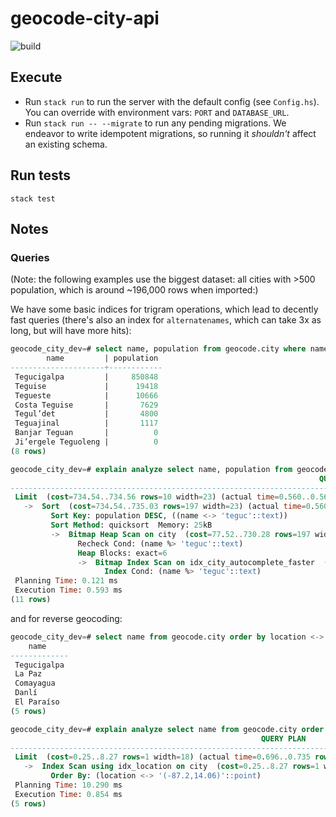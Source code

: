 # geocode-city-api

![build](https://github.com/geocode-city/api/workflows/Haskell%20CI/badge.svg)



## Execute  

* Run `stack run` to run the server with the default config (see `Config.hs`). You can override with environment vars: `PORT` and `DATABASE_URL`.
* Run `stack run -- --migrate` to run any pending migrations. We endeavor to write idempotent migrations, so running it
  _shouldn't_ affect an existing schema. 

## Run tests

`stack test`

## Notes

### Queries

(Note: the following examples use the biggest dataset: all cities with >500 population, which is around ~196,000 rows when imported:)

We have some basic indices for trigram operations, which lead to decently fast queries (there's also an index for `alternatenames`, which can take 3x as long, but will have more hits):

```sql
geocode_city_dev=# select name, population from geocode.city where name %> 'teguc' order by population desc, name <-> 'teguc' limit 10;
        name         | population 
---------------------+------------
 Tegucigalpa         |     850848
 Teguise             |      19418
 Tegueste            |      10666
 Costa Teguise       |       7629
 Tegul’det           |       4800
 Teguajinal          |       1117
 Banjar Teguan       |          0
 Ji’ergele Teguoleng |          0
(8 rows)

geocode_city_dev=# explain analyze select name, population from geocode.city where name %> 'teguc' order by population desc, name <-> 'teguc' limit 10;
                                                                     QUERY PLAN                                                                     
----------------------------------------------------------------------------------------------------------------------------------------------------
 Limit  (cost=734.54..734.56 rows=10 width=23) (actual time=0.560..0.563 rows=8 loops=1)
   ->  Sort  (cost=734.54..735.03 rows=197 width=23) (actual time=0.560..0.561 rows=8 loops=1)
         Sort Key: population DESC, ((name <-> 'teguc'::text))
         Sort Method: quicksort  Memory: 25kB
         ->  Bitmap Heap Scan on city  (cost=77.52..730.28 rows=197 width=23) (actual time=0.488..0.549 rows=8 loops=1)
               Recheck Cond: (name %> 'teguc'::text)
               Heap Blocks: exact=6
               ->  Bitmap Index Scan on idx_city_autocomplete_faster  (cost=0.00..77.47 rows=197 width=0) (actual time=0.460..0.460 rows=8 loops=1)
                     Index Cond: (name %> 'teguc'::text)
 Planning Time: 0.121 ms
 Execution Time: 0.593 ms
(11 rows)
```

and for reverse geocoding:

```sql
geocode_city_dev=# select name from geocode.city order by location <-> '(-87.2, 14.06)' limit 5;
    name     
-------------
 Tegucigalpa
 La Paz
 Comayagua
 Danlí
 El Paraíso
(5 rows)

geocode_city_dev=# explain analyze select name from geocode.city order by location <-> '(-87.2, 14.06)' limit 5;
                                                        QUERY PLAN                                                        
--------------------------------------------------------------------------------------------------------------------------
 Limit  (cost=0.25..8.27 rows=1 width=18) (actual time=0.696..0.735 rows=5 loops=1)
   ->  Index Scan using idx_location on city  (cost=0.25..8.27 rows=1 width=18) (actual time=0.692..0.726 rows=5 loops=1)
         Order By: (location <-> '(-87.2,14.06)'::point)
 Planning Time: 10.290 ms
 Execution Time: 0.854 ms
(5 rows)
```
